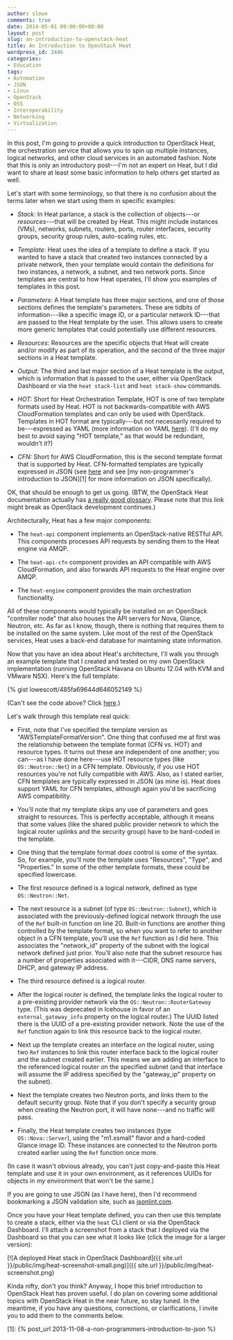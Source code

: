 ```yaml
---
author: slowe
comments: true
date: 2014-05-01 09:00:00+00:00
layout: post
slug: an-introduction-to-openstack-heat
title: An Introduction to OpenStack Heat
wordpress_id: 3446
categories:
- Education
tags:
- Automation
- JSON
- Linux
- OpenStack
- OSS
- Interoperability
- Networking
- Virtualization
---
```


In this post, I'm going to provide a quick introduction to OpenStack Heat, the orchestration service that allows you to spin up multiple instances, logical networks, and other cloud services in an automated fashion. Note that this is only an introductory post---I'm not an expert on Heat, but I did want to share at least some basic information to help others get started as well.

Let's start with some terminology, so that there is no confusion about the terms later when we start using them in specific examples:

* _Stack:_ In Heat parlance, a stack is the collection of objects---or _resources_---that will be created by Heat. This might include instances (VMs), networks, subnets, routers, ports, router interfaces, security groups, security group rules, auto-scaling rules, etc.

* _Template:_ Heat uses the idea of a template to define a stack. If you wanted to have a stack that created two instances connected by a private network, then your template would contain the definitions for two instances, a network, a subnet, and two network ports. Since templates are central to how Heat operates, I'll show you examples of templates in this post.

* _Parameters:_ A Heat template has three major sections, and one of those sections defines the template's parameters. These are tidbits of information---like a specific image ID, or a particular network ID---that are passed to the Heat template by the user. This allows users to create more generic templates that could potentially use different resources.

* _Resources:_ Resources are the specific objects that Heat will create and/or modify as part of its operation, and the second of the three major sections in a Heat template.

* _Output:_ The third and last major section of a Heat template is the output, which is information that is passed to the user, either via OpenStack Dashboard or via the `heat stack-list` and `heat stack-show` commands.

* _HOT:_ Short for Heat Orchestration Template, HOT is one of two template formats used by Heat. HOT is not backwards-compatible with AWS CloudFormation templates and can only be used with OpenStack. Templates in HOT format are typically---but not necessarily required to be---expressed as YAML (more information on YAML [here](http://yaml.org)). (I'll do my best to avoid saying "HOT template," as that would be redundant, wouldn't it?)

* _CFN:_ Short for AWS CloudFormation, this is the second template format that is supported by Heat. CFN-formatted templates are typically expressed in JSON (see [here](http://json.org) and see [my non-programmer's introduction to JSON][1] for more information on JSON specifically).

OK, that should be enough to get us going. (BTW, the OpenStack Heat documentation actually has [a really good glossary](http://docs.openstack.org/developer/heat/glossary.html). Please note that this link might break as OpenStack development continues.)

Architecturally, Heat has a few major components:

* The `heat-api` component implements an OpenStack-native RESTful API. This components processes API requests by sending them to the Heat engine via AMQP.

* The `heat-api-cfn` component provides an API compatible with AWS CloudFormation, and also forwards API requests to the Heat engine over AMQP.

* The `heat-engine` component provides the main orchestration functionality.

All of these components would typically be installed on an OpenStack "controller node" that also houses the API servers for Nova, Glance, Neutron, etc. As far as I know, though, there is nothing that requires them to be installed on the same system. Like most of the rest of the OpenStack services, Heat uses a back-end database for maintaining state information.

Now that you have an idea about Heat's architecture, I'll walk you through an example template that I created and tested on my own OpenStack implementation (running OpenStack Havana on Ubuntu 12.04 with KVM and VMware NSX). Here's the full template:

{% gist lowescott/485fa69644d646052149 %}

(Can't see the code above? Click [here](https://gist.github.com/lowescott/485fa69644d646052149).)

Let's walk through this template real quick:

* First, note that I've specified the template version as "AWSTemplateFormatVersion". One thing that confused me at first was the relationship between the template format (CFN vs. HOT) and resource types. It turns out these are independent of one another; you can---as I have done here---use HOT resource types (like `OS::Neutron::Net`) in a CFN template. Obviously, if you use HOT resources you're not fully compatible with AWS. Also, as I stated earlier, CFN templates are typically expressed in JSON (as mine is). Heat does support YAML for CFN templates, although again you'd be sacrificing AWS compatibility.

* You'll note that my template skips any use of parameters and goes straight to resources. This is perfectly acceptable, although it means that some values (like the shared public provider network to which the logical router uplinks and the security group) have to be hard-coded in the template.

* One thing that the template format _does_ control is some of the syntax. So, for example, you'll note the template uses "Resources", "Type", and "Properties." In some of the other template formats, these could be specified lowercase.

* The first resource defined is a logical network, defined as type `OS::Neutron::Net`.

* The next resource is a subnet (of type `OS::Neutron::Subnet`), which is associated with the previously-defined logical network through the use of the `Ref` built-in function on line 20. Built-in functions are another thing controlled by the template format, so when you want to refer to another object in a CFN template, you'll use the `Ref` function as I did here. This associates the "network_id" property of the subnet with the logical network defined just prior. You'll also note that the subnet resource has a number of properties associated with it---CIDR, DNS name servers, DHCP, and gateway IP address.

* The third resource defined is a logical router.

* After the logical router is defined, the template links the logical router to a pre-existing provider network via the `OS::Neutron::RouterGateway` type. (This was deprecated in Icehouse in favor of an `external_gateway_info` property on the logical router.) The UUID listed there is the UUID of a pre-existing provider network. Note the use of the `Ref` function again to link this resource back to the logical router.

* Next up the template creates an interface on the logical router, using two `Ref` instances to link this router interface back to the logical router and the subnet created earlier. This means we are adding an interface to the referenced logical router on the specified subnet (and that interface will assume the IP address specified by the "gateway_ip" property on the subnet).

* Next the template creates two Neutron ports, and links them to the default security group. Note that if you don't specify a security group when creating the Neutron port, it will have none---and no traffic will pass.

* Finally, the Heat template creates two instances (type `OS::Nova::Server`), using the "m1.xsmall" flavor and a hard-coded Glance image ID. These instances are connected to the Neutron ports created earlier using the `Ref` function once more.

(In case it wasn't obvious already, you can't just copy-and-paste this Heat template and use it in your own environment, as it references UUIDs for objects in _my_ environment that won't be the same.)

If you are going to use JSON (as I have here), then I'd recommend bookmarking a JSON validation site, such as [jsonlint.com](http://jsonlint.com).

Once you have your Heat template defined, you can then use this template to create a stack, either via the `heat` CLI client or via the OpenStack Dashboard. I'll attach a screenshot from a stack that I deployed via the Dashboard so that you can see what it looks like (click the image for a larger version):

[![A deployed Heat stack in OpenStack Dashboard]({{ site.url }}/public/img/heat-screenshot-small.png)]({{ site.url }}/public/img/heat-screenshot.png)

Kinda nifty, don't you think? Anyway, I hope this brief introduction to OpenStack Heat has proven useful. I do plan on covering some additional topics with OpenStack Heat in the near future, so stay tuned. In the meantime, if you have any questions, corrections, or clarifications, I invite you to add them to the comments below.

[1]: {% post_url 2013-11-08-a-non-programmers-introduction-to-json %}
